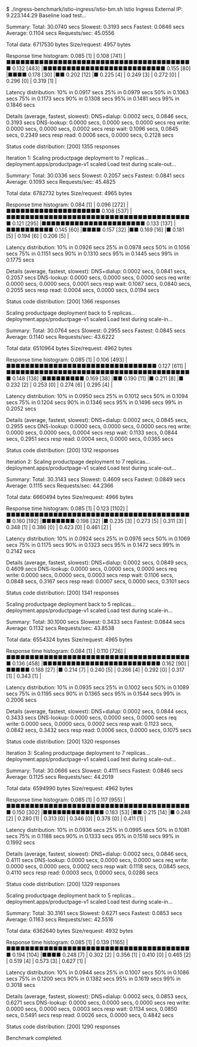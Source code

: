 $ ./ingress-benchmark/istio-ingress/istio-bm.sh
Istio Ingress External IP: 9.223.144.29
Baseline load test...

Summary:
  Total:        30.0740 secs
  Slowest:      0.3193 secs
  Fastest:      0.0846 secs
  Average:      0.1104 secs
  Requests/sec: 45.0556

  Total data:   6717530 bytes
  Size/request: 4957 bytes

Response time histogram:
  0.085 [1]     |
  0.108 [741]   |■■■■■■■■■■■■■■■■■■■■■■■■■■■■■■■■■■■■■■■■
  0.132 [483]   |■■■■■■■■■■■■■■■■■■■■■■■■■■
  0.155 [80]    |■■■■
  0.178 [30]    |■■
  0.202 [12]    |■
  0.225 [4]     |
  0.249 [3]     |
  0.272 [0]     |
  0.296 [0]     |
  0.319 [1]     |


Latency distribution:
  10% in 0.0917 secs
  25% in 0.0979 secs
  50% in 0.1063 secs
  75% in 0.1173 secs
  90% in 0.1308 secs
  95% in 0.1481 secs
  99% in 0.1846 secs

Details (average, fastest, slowest):
  DNS+dialup:   0.0002 secs, 0.0846 secs, 0.3193 secs
  DNS-lookup:   0.0000 secs, 0.0000 secs, 0.0000 secs
  req write:    0.0000 secs, 0.0000 secs, 0.0002 secs
  resp wait:    0.1096 secs, 0.0845 secs, 0.2349 secs
  resp read:    0.0006 secs, 0.0000 secs, 0.2128 secs

Status code distribution:
  [200] 1355 responses



Iteration 1: Scaling productpage deployment to 7 replicas...
deployment.apps/productpage-v1 scaled
Load test during scale-out...

Summary:
  Total:        30.0336 secs
  Slowest:      0.2057 secs
  Fastest:      0.0841 secs
  Average:      0.1093 secs
  Requests/sec: 45.4825
  
  Total data:   6782732 bytes
  Size/request: 4965 bytes

Response time histogram:
  0.084 [1]     |
  0.096 [272]   |■■■■■■■■■■■■■■■■■■■■
  0.108 [537]   |■■■■■■■■■■■■■■■■■■■■■■■■■■■■■■■■■■■■■■■■
  0.121 [295]   |■■■■■■■■■■■■■■■■■■■■■■
  0.133 [137]   |■■■■■■■■■■
  0.145 [60]    |■■■■
  0.157 [32]    |■■
  0.169 [16]    |■
  0.181 [5]     |
  0.194 [6]     |
  0.206 [5]     |


Latency distribution:
  10% in 0.0926 secs
  25% in 0.0978 secs
  50% in 0.1056 secs
  75% in 0.1151 secs
  90% in 0.1310 secs
  95% in 0.1445 secs
  99% in 0.1775 secs

Details (average, fastest, slowest):
  DNS+dialup:   0.0002 secs, 0.0841 secs, 0.2057 secs
  DNS-lookup:   0.0000 secs, 0.0000 secs, 0.0000 secs
  req write:    0.0000 secs, 0.0000 secs, 0.0001 secs
  resp wait:    0.1087 secs, 0.0840 secs, 0.2055 secs
  resp read:    0.0004 secs, 0.0000 secs, 0.0194 secs

Status code distribution:
  [200] 1366 responses



Scaling productpage deployment back to 5 replicas...
deployment.apps/productpage-v1 scaled
Load test during scale-in...

Summary:
  Total:        30.0764 secs
  Slowest:      0.2955 secs
  Fastest:      0.0845 secs
  Average:      0.1140 secs
  Requests/sec: 43.6222

  Total data:   6510964 bytes
  Size/request: 4962 bytes

Response time histogram:
  0.085 [1]     |
  0.106 [493]   |■■■■■■■■■■■■■■■■■■■■■■■■■■■■■■■■
  0.127 [611]   |■■■■■■■■■■■■■■■■■■■■■■■■■■■■■■■■■■■■■■■■
  0.148 [138]   |■■■■■■■■■
  0.169 [38]    |■■
  0.190 [11]    |■
  0.211 [8]     |■
  0.232 [2]     |
  0.253 [0]     |
  0.274 [6]     |
  0.295 [4]     |


Latency distribution:
  10% in 0.0950 secs
  25% in 0.1012 secs
  50% in 0.1094 secs
  75% in 0.1204 secs
  90% in 0.1346 secs
  95% in 0.1496 secs
  99% in 0.2052 secs

Details (average, fastest, slowest):
  DNS+dialup:   0.0002 secs, 0.0845 secs, 0.2955 secs
  DNS-lookup:   0.0000 secs, 0.0000 secs, 0.0000 secs
  req write:    0.0000 secs, 0.0000 secs, 0.0004 secs
  resp wait:    0.1133 secs, 0.0844 secs, 0.2951 secs
  resp read:    0.0004 secs, 0.0000 secs, 0.0365 secs

Status code distribution:
  [200] 1312 responses



Iteration 2: Scaling productpage deployment to 7 replicas...
deployment.apps/productpage-v1 scaled
Load test during scale-out...

Summary:
  Total:        30.3143 secs
  Slowest:      0.4609 secs
  Fastest:      0.0849 secs
  Average:      0.1115 secs
  Requests/sec: 44.2366

  Total data:   6660494 bytes
  Size/request: 4966 bytes

Response time histogram:
  0.085 [1]     |
  0.123 [1102]  |■■■■■■■■■■■■■■■■■■■■■■■■■■■■■■■■■■■■■■■■
  0.160 [192]   |■■■■■■■
  0.198 [32]    |■
  0.235 [3]     |
  0.273 [5]     |
  0.311 [3]     |
  0.348 [1]     |
  0.386 [0]     |
  0.423 [0]     |
  0.461 [2]     |


Latency distribution:
  10% in 0.0924 secs
  25% in 0.0976 secs
  50% in 0.1069 secs
  75% in 0.1175 secs
  90% in 0.1323 secs
  95% in 0.1472 secs
  99% in 0.2142 secs

Details (average, fastest, slowest):
  DNS+dialup:   0.0002 secs, 0.0849 secs, 0.4609 secs
  DNS-lookup:   0.0000 secs, 0.0000 secs, 0.0000 secs
  req write:    0.0000 secs, 0.0000 secs, 0.0003 secs
  resp wait:    0.1106 secs, 0.0848 secs, 0.3167 secs
  resp read:    0.0007 secs, 0.0000 secs, 0.3101 secs

Status code distribution:
  [200] 1341 responses



Scaling productpage deployment back to 5 replicas...
deployment.apps/productpage-v1 scaled
Load test during scale-in...

Summary:
  Total:        30.1000 secs
  Slowest:      0.3433 secs
  Fastest:      0.0844 secs
  Average:      0.1132 secs
  Requests/sec: 43.8538

  Total data:   6554324 bytes
  Size/request: 4965 bytes

Response time histogram:
  0.084 [1]     |
  0.110 [726]   |■■■■■■■■■■■■■■■■■■■■■■■■■■■■■■■■■■■■■■■■
  0.136 [458]   |■■■■■■■■■■■■■■■■■■■■■■■■■
  0.162 [90]    |■■■■■
  0.188 [27]    |■
  0.214 [7]     |
  0.240 [5]     |
  0.266 [4]     |
  0.292 [0]     |
  0.317 [1]     |
  0.343 [1]     |


Latency distribution:
  10% in 0.0935 secs
  25% in 0.1002 secs
  50% in 0.1089 secs
  75% in 0.1195 secs
  90% in 0.1365 secs
  95% in 0.1544 secs
  99% in 0.2006 secs

Details (average, fastest, slowest):
  DNS+dialup:   0.0002 secs, 0.0844 secs, 0.3433 secs
  DNS-lookup:   0.0000 secs, 0.0000 secs, 0.0000 secs
  req write:    0.0000 secs, 0.0000 secs, 0.0002 secs
  resp wait:    0.1123 secs, 0.0842 secs, 0.3432 secs
  resp read:    0.0006 secs, 0.0000 secs, 0.1075 secs

Status code distribution:
  [200] 1320 responses



Iteration 3: Scaling productpage deployment to 7 replicas...
deployment.apps/productpage-v1 scaled
Load test during scale-out...

Summary:
  Total:        30.0666 secs
  Slowest:      0.4111 secs
  Fastest:      0.0846 secs
  Average:      0.1125 secs
  Requests/sec: 44.2019

  Total data:   6594990 bytes
  Size/request: 4962 bytes

Response time histogram:
  0.085 [1]     |
  0.117 [955]   |■■■■■■■■■■■■■■■■■■■■■■■■■■■■■■■■■■■■■■■■
  0.150 [302]   |■■■■■■■■■■■■■
  0.183 [53]    |■■
  0.215 [14]    |■
  0.248 [2]     |
  0.280 [1]     |
  0.313 [0]     |
  0.346 [0]     |
  0.378 [0]     |
  0.411 [1]     |


Latency distribution:
  10% in 0.0936 secs
  25% in 0.0995 secs
  50% in 0.1081 secs
  75% in 0.1188 secs
  90% in 0.1333 secs
  95% in 0.1518 secs
  99% in 0.1992 secs

Details (average, fastest, slowest):
  DNS+dialup:   0.0002 secs, 0.0846 secs, 0.4111 secs
  DNS-lookup:   0.0000 secs, 0.0000 secs, 0.0000 secs
  req write:    0.0000 secs, 0.0000 secs, 0.0002 secs
  resp wait:    0.1118 secs, 0.0845 secs, 0.4110 secs
  resp read:    0.0003 secs, 0.0000 secs, 0.0286 secs

Status code distribution:
  [200] 1329 responses



Scaling productpage deployment back to 5 replicas...
deployment.apps/productpage-v1 scaled
Load test during scale-in...

Summary:
  Total:        30.3161 secs
  Slowest:      0.6271 secs
  Fastest:      0.0853 secs
  Average:      0.1163 secs
  Requests/sec: 42.5516

  Total data:   6362640 bytes
  Size/request: 4932 bytes

Response time histogram:
  0.085 [1]     |
  0.139 [1165]  |■■■■■■■■■■■■■■■■■■■■■■■■■■■■■■■■■■■■■■■■
  0.194 [104]   |■■■■
  0.248 [7]     |
  0.302 [2]     |
  0.356 [1]     |
  0.410 [0]     |
  0.465 [2]     |
  0.519 [4]     |
  0.573 [3]     |
  0.627 [1]     |


Latency distribution:
  10% in 0.0944 secs
  25% in 0.1007 secs
  50% in 0.1086 secs
  75% in 0.1200 secs
  90% in 0.1382 secs
  95% in 0.1619 secs
  99% in 0.3018 secs

Details (average, fastest, slowest):
  DNS+dialup:   0.0002 secs, 0.0853 secs, 0.6271 secs
  DNS-lookup:   0.0000 secs, 0.0000 secs, 0.0000 secs
  req write:    0.0000 secs, 0.0000 secs, 0.0003 secs
  resp wait:    0.1134 secs, 0.0850 secs, 0.5491 secs
  resp read:    0.0026 secs, 0.0000 secs, 0.4842 secs

Status code distribution:
  [200] 1290 responses

Benchmark completed.

